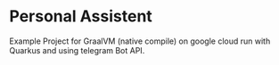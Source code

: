 # Personal Assistent

Example Project for GraalVM (native compile) on google cloud run with Quarkus and using telegram Bot API.
